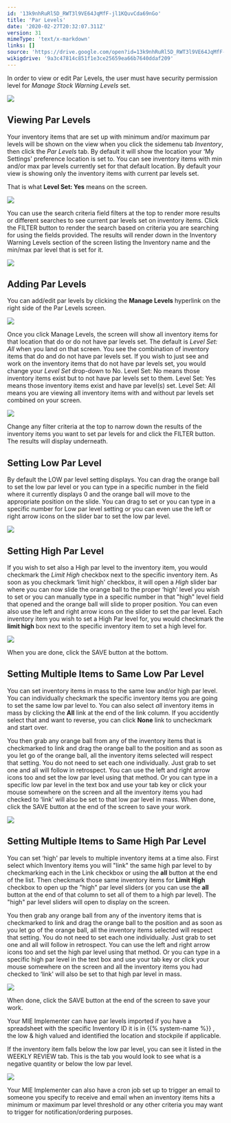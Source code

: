 ```yaml
---
id: '13k9nhRuRl5D_RWT3l9VE64JqMfF-jl1KQuvCda69nGo'
title: 'Par Levels'
date: '2020-02-27T20:32:07.311Z'
version: 31
mimeType: 'text/x-markdown'
links: []
source: 'https://drive.google.com/open?id=13k9nhRuRl5D_RWT3l9VE64JqMfF-jl1KQuvCda69nGo'
wikigdrive: '9a3c47814c851f1e3ce25659ea66b7640ddaf209'
---
```

In order to view or edit Par Levels, the user must have security permission level for *Manage Stock Warning Levels* set.

![](../par-levels.assets/64f280f2846fbb0dfced9a29d4c41dd0.png)

## Viewing Par Levels

Your inventory items that are set up with minimum and/or maximum par levels will be shown on the view when you click the sidemenu tab *Inventory*, then click the *Par Levels* tab. By default it will show the location your ‘My Settings' preference location is set to. You can see inventory items with min and/or max par levels currently set for that default location. By default your view is showing only the inventory items with current par levels set.

That is what **Level Set: Yes** means on the screen.

![](../par-levels.assets/7ba4f9377b192b2a04b6c5b9317a2e01.png)

You can use the search criteria field filters at the top to render more results or different searches to see current par levels set on inventory items. Click the FILTER button to render the search based on criteria you are searching for using the fields provided. The results will render down in the Inventory Warning Levels section of the screen listing the Inventory name and the min/max par level that is set for it.

![](../par-levels.assets/239f6d15722e31b87b15326eefff7a69.png)

## Adding Par Levels

You can add/edit par levels by clicking the **Manage Levels** hyperlink on the right side of the Par Levels screen.

![](../par-levels.assets/3c94749f13ed447c41aea97b251f08f0.png)

Once you click Manage Levels, the screen will show all inventory items for that location that do or do not have par levels set. The default is *Level Set: All* when you land on that screen. You see the combination of inventory items that do and do not have par levels set. If you wish to just see and work on the inventory items that do not have par levels set, you would change your *Level Set* drop-down to No. Level Set: No means those inventory items exist but to not have par levels set to them. Level Set: Yes means those inventory items exist and have par level(s) set. Level Set: All means you are viewing all inventory items with and without par levels set combined on your screen.

![](../par-levels.assets/409fd0dc129b7dbbcb91b1b3d327be63.png)

Change any filter criteria at the top to narrow down the results of the inventory items you want to set par levels for and click the FILTER button. The results will display underneath.

## Setting Low Par Level

By default the LOW par level setting displays. You can drag the orange ball to set the low par level or you can type in a specific number in the field where it currently displays 0 and the orange ball will move to the appropriate position on the slide. You can drag to set or you can type in a specific number for Low par level setting or you can even use the left or right arrow icons on the slider bar to set the low par level.

![](../par-levels.assets/38fa5f35f5b9c3c6197b92f7f3d70c10.png)

## Setting High Par Level

If you wish to set also a High par level to the inventory item, you would checkmark the *Limit High* checkbox next to the specific inventory item. As soon as you checkmark ‘limit high' checkbox, it will open a *High* slider bar where you can now slide the orange ball to the proper ‘high' level you wish to set or you can manually type in a specific number in that "high" level field that opened and the orange ball will slide to proper position. You can even also use the left and right arrow icons on the slider to set the par level. Each inventory item you wish to set a High Par level for, you would checkmark the **limit high** box next to the specific inventory item to set a high level for.

![](../par-levels.assets/5440ab0ed7a96a43379aa06ae53aee23.png)

When you are done, click the SAVE button at the bottom.

## Setting Multiple Items to Same Low Par Level

You can set inventory items in mass to the same low and/or high par level. You can individually checkmark the specific inventory items you are going to set the same low par level to. You can also select *all* inventory items in mass by clicking the **All** link at the end of the link column. If you accidently select that and want to reverse, you can click **None** link to uncheckmark and start over.

You then grab any orange ball from any of the inventory items that is checkmarked to link and drag the orange ball to the position and as soon as you let go of the orange ball, all the inventory items selected will respect that setting. You do not need to set each one individually. Just grab to set one and all will follow in retrospect. You can use the left and right arrow icons too and set the low par level using that method. Or you can type in a specific low par level in the text box and use your tab key or click your mouse somewhere on the screen and all the inventory items you had checked to ‘link' will also be set to that low par level in mass. When done, click the SAVE button at the end of the screen to save your work.

![](../par-levels.assets/f795682813af5776da8d64c98ebf00c5.png)

## Setting Multiple Items to Same High Par Level

You can set ‘high' par levels to multiple inventory items at a time also. First select which Inventory items you will "link" the same high par level to by checkmarking each in the Link checkbox or using the **all** button at the end of the list. Then checkmark those same inventory items for **Limit High** checkbox to open up the "high" par level sliders (or you can use the **all** button at the end of that column to set all of them to a high par level). The "high" par level sliders will open to display on the screen.

You then grab any orange ball from any of the inventory items that is checkmarked to link and drag the orange ball to the position and as soon as you let go of the orange ball, all the inventory items selected will respect that setting. You do not need to set each one individually. Just grab to set one and all will follow in retrospect. You can use the left and right arrow icons too and set the high par level using that method. Or you can type in a specific high par level in the text box and use your tab key or click your mouse somewhere on the screen and all the inventory items you had checked to ‘link' will also be set to that high par level in mass.

![](../par-levels.assets/ce9cdab8bd053efddaeecdd29f0e45d4.png)

When done, click the SAVE button at the end of the screen to save your work.

Your MIE Implementer can have par levels imported if you have a spreadsheet with the specific Inventory ID it is in {{% system-name %}} , the low & high valued and identified the location and stockpile if applicable.

If the inventory item falls below the low par level, you can see it listed in the WEEKLY REVIEW tab. This is the tab you would look to see what is a negative quantity or below the low par level.

![](../par-levels.assets/5172ee4aa9b0f417a68742f95f9ac58b.png)

Your MIE Implementer can also have a cron job set up to trigger an email to someone you specify to receive and email when an inventory items hits a minimum or maximum par level threshold or any other criteria you may want to trigger for notification/ordering purposes.
